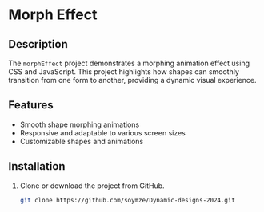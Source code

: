 # Morph Effect

## Description
The `morphEffect` project demonstrates a morphing animation effect using CSS and JavaScript. This project highlights how shapes can smoothly transition from one form to another, providing a dynamic visual experience.

## Features
- Smooth shape morphing animations
- Responsive and adaptable to various screen sizes
- Customizable shapes and animations

## Installation
1. Clone or download the project from GitHub.
   ```bash
   git clone https://github.com/soymze/Dynamic-designs-2024.git
